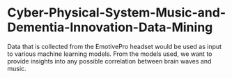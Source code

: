 # Cyber-Physical-System-Music-and-Dementia-Innovation-Data-Mining
Data that is collected from the EmotivePro headset would be used as input to various machine learning models. From the models used, we want to provide insights into any possible correlation between brain waves and music.
